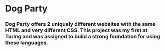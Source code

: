 # Dog Party

### Dog Party offers 2 uniquely different websites with the same HTML and very different CSS. This project was my first at Turing and was assigned to build a strong foundation for using these languages.